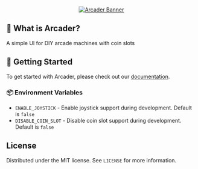 <br />
<p align="center">
  <a href="https://github.com/HazDu/Arcader">
        <img alt="Arcader Banner" src="https://arcader.hazdu.de/assets/banner.png">
  </a>
</p>

## 🤔 What is Arcader?

A simple UI for DIY arcade machines with coin slots

## 🚀 Getting Started

To get started with Arcader, please check out our [documentation](https://arcader.hazdu.de/).

### 📦 Environment Variables
- `ENABLE_JOYSTICK` - Enable joystick support during development. Default is `false`
- `DISABLE_COIN_SLOT` - Disable coin slot support during development. Default is `false`

## License

Distributed under the MIT license. See `LICENSE` for more information.